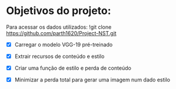 # Objetivos do projeto:

Para acessar os dados utilizados: !git clone https://github.com/parth1620/Project-NST.git

-[X] Carregar o modelo VGG-19 pré-treinado

-[X] Extrair recursos de conteúdo e estilo

-[X] Criar uma função de estilo e perda de conteúdo

-[X] Minimizar a perda total para gerar uma imagem num dado estilo
